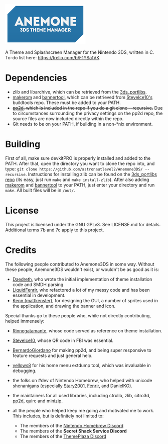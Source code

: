 ![# Anemone3DS](https://github.com/astronautlevel2/Anemone3DS/blob/master/meta/banner.png)

A Theme and Splashscreen Manager for the Nintendo 3DS, written in C.\
To-do list here: https://trello.com/b/F1YSa1VK

# Dependencies
 * zlib and libarchive, which can be retrieved from the [3ds_portlibs](https://github.com/devkitPro/3ds_portlibs).
 * [makerom](https://github.com/profi200/Project_CTR) and [bannertool](https://github.com/Steveice10/buildtools), which can be retrieved from [SteveIce10's](https://github.com/Steveice10) buildtools repo. These must be added to your PATH.
 * ~~[pp2d](https://github.com/BernardoGiordano/pp2d), which is included in the repo if you do a git clone --recursive.~~ Due to circumstances surrounding the privacy settings on the pp2d repo, the source files are now included directly within the repo.
 * Git needs to be on your PATH, if building in a non-*nix environment.
# Building
First of all, make sure devkitPRO is properly installed and added to the PATH.
After that, open the directory you want to clone the repo into, and type: `git clone https://github.com/astronautlevel2/Anemone3DS/ --recursive`.
Instructions for installing zlib can be found on the [3ds_portlibs repo](https://github.com/devkitPro/3ds_portlibs) (its easy, just run `make` and `make install-zlib`). After also adding [makerom](https://github.com/profi200/Project_CTR) and [bannertool](https://github.com/Steveice10/buildtools) to your PATH, just enter your directory and run `make`. All built files will be in `/out/`.
# License
This project is licensed under the GNU GPLv3. See LICENSE.md for details. Additional terms 7b and 7c apply to this project.

# Credits
The following people contributed to Anemone3DS in some way. Without these people, Anemone3DS wouldn't exist, or wouldn't be as good as it is:
 * [Daedreth](https://github.com/daedreth), who wrote the initial implementation of theme installation code and SMDH parsing.
 * [LiquidFenrir](https://github.com/LiquidFenrir), who refactored a lot of my messy code and has been essential in development.
 * [Kenn (mattkenster)](https://github.com/mattkenster), for designing the GUI, a number of sprites used in the application, and drawing the banner and icon.

Special thanks go to these people who, while not directly contributing, helped immensely:
 * [Rinnegatamante](https://github.com/Rinnegatamante), whose code served as reference on theme installation.
 * [SteveIce10](https://github.com/SteveIce10), whose QR code in FBI was essential.
 * [BernardoGiordano](https://github.com/BernardoGiordano) for making pp2d, and being super responsive to feature requests and just general help.
 * [yellows8](https://github.com/yellows8) for his home menu extdump tool, which was invaluable in debugging.
 * the folks on #dev of Nintendo Homebrew, who helped with unicode shenanigans (especially [Stary2001](https://github.com/Stary2001), [Fenrir](https://github.com/FenrirWolf), and DanielKO).
 * the maintainers for all used libraries, including ctrulib, zlib, citro3d, pp2d, quirc and minizip.
 * all the people who helped keep me going and motivated me to work. This includes, but is definitely not limited to:
 
   + The members of the [Nintendo Homebrew Discord](https://discord.gg/C29hYvh)
   + The members of the __Secret Shack Service Discord__   
   + The members of the [ThemePlaza Discord](https://discord.gg/2hUQwXz)

